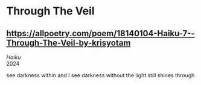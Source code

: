 # Through The Veil
## https://allpoetry.com/poem/18140104-Haiku-7--Through-The-Veil-by-krisyotam
_Haiku_  
2024

see darkness within
and I see darkness without
the light still shines through